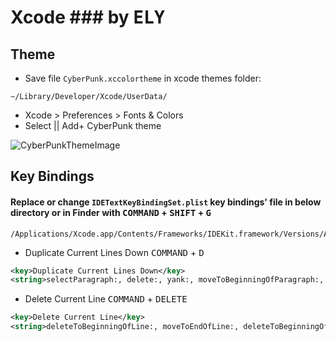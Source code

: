 # Xcode ### by <kbd>ELY</kbd>

## Theme

- Save file ```CyberPunk.xccolortheme``` in xcode themes folder: 

```~/Library/Developer/Xcode/UserData/```

- Xcode > Preferences > Fonts & Colors
- Select || Add+ CyberPunk theme

![CyberPunkThemeImage](/CyberPunkThemeImage.png)

## Key Bindings

#### Replace or change ```IDETextKeyBindingSet.plist``` key bindings' file in below directory or in Finder with <kbd>COMMAND</kbd> + <kbd>SHIFT</kbd> + <kbd>G</kbd>

```
/Applications/Xcode.app/Contents/Frameworks/IDEKit.framework/Versions/A/Resources/
```

- Duplicate Current Lines Down <kbd>COMMAND</kbd> + <kbd>D</kbd>
  
```xml  
<key>Duplicate Current Lines Down</key>
<string>selectParagraph:, delete:, yank:, moveToBeginningOfParagraph:, yank:, moveUp:, moveToEndOfParagraph:</string>
```

- Delete Current Line <kbd>COMMAND</kbd> + <kbd>DELETE</kbd>

```xml  
<key>Delete Current Line</key>
<string>deleteToBeginningOfLine:, moveToEndOfLine:, deleteToBeginningOfLine:, deleteBackward:, moveDown:,moveToBeginningOfLine:</string>
```
